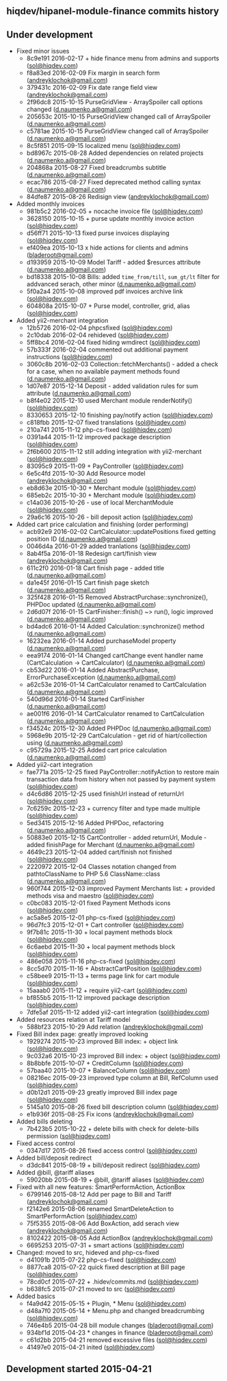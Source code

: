 hiqdev/hipanel-module-finance commits history
---------------------------------------------

## Under development

- Fixed minor issues
    - 8c9e191 2016-02-17 + hide finance menu from admins and supports (sol@hiqdev.com)
    - f8a83ed 2016-02-09 Fix margin in search form (andreyklochok@gmail.com)
    - 379431c 2016-02-09 Fix date range field view (andreyklochok@gmail.com)
    - 2f96dc8 2015-10-15 PurseGridView - ArraySpoiler call options changed (d.naumenko.a@gmail.com)
    - 205653c 2015-10-15 PurseGridView changed call of ArraySpoiler (d.naumenko.a@gmail.com)
    - c5781ae 2015-10-15 PurseGridView changed call of ArraySpoiler (d.naumenko.a@gmail.com)
    - 8c5f851 2015-09-15 localized menu (sol@hiqdev.com)
    - bd8967c 2015-08-28 Added dependencies on related projects (d.naumenko.a@gmail.com)
    - 204868a 2015-08-27 Fixed breadcrumbs subtitle (d.naumenko.a@gmail.com)
    - ecac786 2015-08-27 Fixed deprecated method calling syntax (d.naumenko.a@gmail.com)
    - 84dfe87 2015-08-26 Redisign view (andreyklochok@gmail.com)
- Added monthly invoices
    - 981b5c2 2016-02-05 + nocache invoice file (sol@hiqdev.com)
    - 3628150 2015-10-15 + purse update monthly invoice action (sol@hiqdev.com)
    - d56ff71 2015-10-13 fixed purse invoices displaying (sol@hiqdev.com)
    - ef409ea 2015-10-13 x hide actions for clients and admins (bladeroot@gmail.com)
    - d193959 2015-10-09 Model Tariff - added $resurces attribute (d.naumenko.a@gmail.com)
    - bd18338 2015-10-08 Bills: added `time_from/till`, `sum_gt/lt` filter for addvanced serach, other minor (d.naumenko.a@gmail.com)
    - 5f0a2a4 2015-10-08 improved pdf invoices archive link (sol@hiqdev.com)
    - 604808a 2015-10-07 + Purse model, controller, grid, alias (sol@hiqdev.com)
- Added yii2-merchant integration
    - 12b5726 2016-02-04 phpcsfixed (sol@hiqdev.com)
    - 2c10dab 2016-02-04 rehideved (sol@hiqdev.com)
    - 5ff8bc4 2016-02-04 fixed hiding wmdirect (sol@hiqdev.com)
    - 57b333f 2016-02-04 commented out additional payment instructions (sol@hiqdev.com)
    - 3060c8b 2016-02-03 Collection::fetchMerchants() - added a check for a case, when no available payment methods found (d.naumenko.a@gmail.com)
    - 1d07e87 2015-12-14 Deposit - added validation rules for sum attribute (d.naumenko.a@gmail.com)
    - b8f4e02 2015-12-10 used Merchant module renderNotify() (sol@hiqdev.com)
    - 8330653 2015-12-10 finishing pay/notify action (sol@hiqdev.com)
    - c818fbb 2015-12-07 fixed translations (sol@hiqdev.com)
    - 210a741 2015-11-12 php-cs-fixed (sol@hiqdev.com)
    - 0391a44 2015-11-12 improved package description (sol@hiqdev.com)
    - 2f6b600 2015-11-12 still adding integration with yii2-merchant (sol@hiqdev.com)
    - 83095c9 2015-11-09 + PayController (sol@hiqdev.com)
    - 6e5c4fd 2015-10-30 Add Resource model (andreyklochok@gmail.com)
    - eb8d63e 2015-10-30 + Merchant module (sol@hiqdev.com)
    - 685eb2c 2015-10-30 + Merchant module (sol@hiqdev.com)
    - c14a036 2015-10-26 - use of local MerchantModule (sol@hiqdev.com)
    - 29a6c16 2015-10-26 - bill deposit action (sol@hiqdev.com)
- Added cart price calculation and finishing (order performing)
    - acb92e9 2016-02-02 CartCalculator::updatePositions fixed getting position ID (d.naumenko.a@gmail.com)
    - 0046d4a 2016-01-29 added tranlations (sol@hiqdev.com)
    - 8ab4f5a 2016-01-18 Redesign cart/finish view (andreyklochok@gmail.com)
    - 611c2f0 2016-01-18 Cart finish page - added title (d.naumenko.a@gmail.com)
    - da1e45f 2016-01-15 Cart finish page sketch (d.naumenko.a@gmail.com)
    - 325f428 2016-01-15 Removed AbstractPurchase::synchronize(), PHPDoc updated (d.naumenko.a@gmail.com)
    - 2d6d07f 2016-01-15 CartFinisher::finish() ~> run(), logic improved (d.naumenko.a@gmail.com)
    - bd4adc6 2016-01-14 Added Calculation::synchronize() method (d.naumenko.a@gmail.com)
    - 16232ea 2016-01-14 Added purchaseModel property (d.naumenko.a@gmail.com)
    - eea9174 2016-01-14 Changed cartChange event handler name (CartCalculation -> CartCalculator) (d.naumenko.a@gmail.com)
    - cb53d22 2016-01-14 Added AbstractPurchase, ErrorPurchaseException (d.naumenko.a@gmail.com)
    - a62c53e 2016-01-14 CartCalculator renamed to CartCalculation (d.naumenko.a@gmail.com)
    - 540d96d 2016-01-14 Started CartFinisher (d.naumenko.a@gmail.com)
    - ae001f6 2016-01-14 CartCalculator renamed to CartCalculation (d.naumenko.a@gmail.com)
    - f34524c 2015-12-30 Added PHPDoc (d.naumenko.a@gmail.com)
    - 5968e9b 2015-12-29 CartCalculation - get rid of hiart/collection using (d.naumenko.a@gmail.com)
    - c95729a 2015-12-25 Added cart price calculation (d.naumenko.a@gmail.com)
- Added yii2-cart integration
    - fae771a 2015-12-25 fixed PayController::notifyAction to restore main transaction data from history when not passed by payment system (sol@hiqdev.com)
    - d4c6d86 2015-12-25 used finishUrl instead of returnUrl (sol@hiqdev.com)
    - 7c6259c 2015-12-23 + currency filter and type made multiple (sol@hiqdev.com)
    - 5ed3415 2015-12-16 Added PHPDoc, refactoring (d.naumenko.a@gmail.com)
    - 50883e0 2015-12-15 CartController - added returnUrl, Module - added finishPage for Merchant (d.naumenko.a@gmail.com)
    - 4649c23 2015-12-04 added cart/finish not finished (sol@hiqdev.com)
    - 2220972 2015-12-04 Classes notation changed from pathtoClassName to PHP 5.6 ClassName::class (d.naumenko.a@gmail.com)
    - 960f744 2015-12-03 improved Payment Merchants list: + provided methods visa and maestro (sol@hiqdev.com)
    - c0bc083 2015-12-01 fixed Payment Methods icons (sol@hiqdev.com)
    - ac5a8e5 2015-12-01 php-cs-fixed (sol@hiqdev.com)
    - 96d7fc3 2015-12-01 + Cart controller (sol@hiqdev.com)
    - 9f7b81c 2015-11-30 + local payment methods block (sol@hiqdev.com)
    - 6c6aebd 2015-11-30 + local payment methods block (sol@hiqdev.com)
    - 486e058 2015-11-16 php-cs-fixed (sol@hiqdev.com)
    - 8cc5d70 2015-11-16 + AbstractCartPosition (sol@hiqdev.com)
    - c58bee9 2015-11-13 + terms page link for cart module (sol@hiqdev.com)
    - 15aaab0 2015-11-12 + require yii2-cart (sol@hiqdev.com)
    - bf855b5 2015-11-12 improved package description (sol@hiqdev.com)
    - 7dfe5af 2015-11-12 added yii2-cart integration (sol@hiqdev.com)
- Added resources relation at Tariff model
    - 588bf23 2015-10-29 Add relation (andreyklochok@gmail.com)
- Fixed Bill index page: greatly improved looking
    - 1929274 2015-10-23 improved Bill index: + object link (sol@hiqdev.com)
    - 9c032a6 2015-10-23 improved Bill index: + object (sol@hiqdev.com)
    - 8b8bbfe 2015-10-07 + CreditColumn (sol@hiqdev.com)
    - 57baa40 2015-10-07 + BalanceColumn (sol@hiqdev.com)
    - 08216ec 2015-09-23 improved type column at Bill, RefColumn used (sol@hiqdev.com)
    - d0b12d1 2015-09-23 greatly improved Bill index page (sol@hiqdev.com)
    - 5145a10 2015-08-26 fixed bill description column (sol@hiqdev.com)
    - e1b936f 2015-08-25 Fix icons (andreyklochok@gmail.com)
- Added bills deleting
    - 7b423b5 2015-10-22 + delete bills with check for delete-bills permission (sol@hiqdev.com)
- Fixed access control
    - 0347d17 2015-08-26 fixed access control (sol@hiqdev.com)
- Added bill/deposit redirect
    - d3dc841 2015-08-19 + bill/deposit redirect (sol@hiqdev.com)
- Added @bill, @tariff aliases
    - 59020bb 2015-08-19 + @bill, @tariff aliases (sol@hiqdev.com)
- Fixed with all new features: SmartPerformAction, ActionBox
    - 6799146 2015-08-12 Add per page to Bill and Tariff (andreyklochok@gmail.com)
    - f2142e6 2015-08-06 renamed SmartDeleteAction to SmartPerformAction (sol@hiqdev.com)
    - 75f5355 2015-08-06 Add BoxAction, add serach view (andreyklochok@gmail.com)
    - 8102422 2015-08-05 Add ActionBox (andreyklochok@gmail.com)
    - 6695253 2015-07-31 + smart actions (sol@hiqdev.com)
- Changed: moved to src, hideved and php-cs-fixed
    - d41091b 2015-07-22 php-cs-fixed (sol@hiqdev.com)
    - 8877ca8 2015-07-22 quick fixed description at Bill page (sol@hiqdev.com)
    - 78cd0cf 2015-07-22 + .hidev/commits.md (sol@hiqdev.com)
    - b638fc5 2015-07-21 moved to src (sol@hiqdev.com)
- Added basics
    - f4a9d42 2015-05-15 + Plugin, * Menu (sol@hiqdev.com)
    - d48a7f0 2015-05-14 + Menu.php and changed breadcrumbing (sol@hiqdev.com)
    - 746e4b5 2015-04-28 bill module changes (bladeroot@gmail.com)
    - 934bf1d 2015-04-23 * changes in finance (bladeroot@gmail.com)
    - c61d2bb 2015-04-21 removed excessive files (sol@hiqdev.com)
    - 41497e0 2015-04-21 inited (sol@hiqdev.com)

## Development started 2015-04-21

